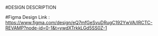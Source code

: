 #DESIGN DESCRIPTION

#Figma Design Link : https://www.figma.com/design/eQ7mfGeSvuDRugC192YwVA/IRCTC-REVAMP?node-id=0-1&t=ywdXTrkkLGd5SS0Z-1
